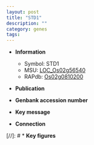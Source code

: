 ```yaml
---
layout: post
title: "STD1"
description: ""
category: genes
tags: 
---
```


* **Information**  
    + Symbol: STD1  
    + MSU: [LOC_Os02g56540](http://rice.uga.edu/cgi-bin/ORF_infopage.cgi?orf=LOC_Os02g56540)  
    + RAPdb: [Os02g0810200](http://rapdb.dna.affrc.go.jp/viewer/gbrowse_details/irgsp1?name=Os02g0810200)  

* **Publication**  

* **Genbank accession number**  

* **Key message**  

* **Connection**  

[//]: # * **Key figures**  


